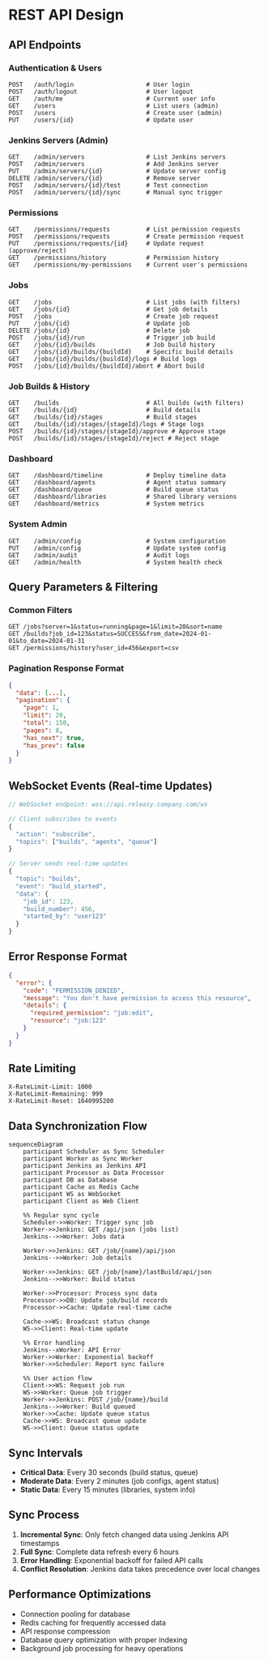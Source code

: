 # REST API Design

## API Endpoints

### Authentication & Users

```http
POST   /auth/login                    # User login
POST   /auth/logout                   # User logout
GET    /auth/me                       # Current user info
GET    /users                         # List users (admin)
POST   /users                         # Create user (admin)
PUT    /users/{id}                    # Update user
```

### Jenkins Servers (Admin)

```http
GET    /admin/servers                 # List Jenkins servers
POST   /admin/servers                 # Add Jenkins server
PUT    /admin/servers/{id}            # Update server config
DELETE /admin/servers/{id}            # Remove server
POST   /admin/servers/{id}/test       # Test connection
POST   /admin/servers/{id}/sync       # Manual sync trigger
```

### Permissions

```http
GET    /permissions/requests          # List permission requests
POST   /permissions/requests          # Create permission request
PUT    /permissions/requests/{id}     # Update request (approve/reject)
GET    /permissions/history           # Permission history
GET    /permissions/my-permissions    # Current user's permissions
```

### Jobs

```http
GET    /jobs                          # List jobs (with filters)
GET    /jobs/{id}                     # Get job details
POST   /jobs                          # Create job request
PUT    /jobs/{id}                     # Update job
DELETE /jobs/{id}                     # Delete job
POST   /jobs/{id}/run                 # Trigger job build
GET    /jobs/{id}/builds              # Job build history
GET    /jobs/{id}/builds/{buildId}    # Specific build details
GET    /jobs/{id}/builds/{buildId}/logs # Build logs
POST   /jobs/{id}/builds/{buildId}/abort # Abort build
```

### Job Builds & History

```http
GET    /builds                        # All builds (with filters)
GET    /builds/{id}                   # Build details
GET    /builds/{id}/stages            # Build stages
GET    /builds/{id}/stages/{stageId}/logs # Stage logs
POST   /builds/{id}/stages/{stageId}/approve # Approve stage
POST   /builds/{id}/stages/{stageId}/reject # Reject stage
```

### Dashboard

```http
GET    /dashboard/timeline            # Deploy timeline data
GET    /dashboard/agents              # Agent status summary
GET    /dashboard/queue               # Build queue status
GET    /dashboard/libraries           # Shared library versions
GET    /dashboard/metrics             # System metrics
```

### System Admin

```http
GET    /admin/config                  # System configuration
PUT    /admin/config                  # Update system config
GET    /admin/audit                   # Audit logs
GET    /admin/health                  # System health check
```

## Query Parameters & Filtering

### Common Filters

```http
GET /jobs?server=1&status=running&page=1&limit=20&sort=name
GET /builds?job_id=123&status=SUCCESS&from_date=2024-01-01&to_date=2024-01-31
GET /permissions/history?user_id=456&export=csv
```

### Pagination Response Format

```json
{
  "data": [...],
  "pagination": {
    "page": 1,
    "limit": 20,
    "total": 150,
    "pages": 8,
    "has_next": true,
    "has_prev": false
  }
}
```

## WebSocket Events (Real-time Updates)

```javascript
// WebSocket endpoint: wss://api.releasy.company.com/ws

// Client subscribes to events
{
  "action": "subscribe",
  "topics": ["builds", "agents", "queue"]
}

// Server sends real-time updates
{
  "topic": "builds",
  "event": "build_started",
  "data": {
    "job_id": 123,
    "build_number": 456,
    "started_by": "user123"
  }
}
```

## Error Response Format

```json
{
  "error": {
    "code": "PERMISSION_DENIED",
    "message": "You don't have permission to access this resource",
    "details": {
      "required_permission": "job:edit",
      "resource": "job:123"
    }
  }
}
```

## Rate Limiting

```http
X-RateLimit-Limit: 1000
X-RateLimit-Remaining: 999
X-RateLimit-Reset: 1640995200
```

## Data Synchronization Flow

```mermaid
sequenceDiagram
    participant Scheduler as Sync Scheduler
    participant Worker as Sync Worker
    participant Jenkins as Jenkins API
    participant Processor as Data Processor
    participant DB as Database
    participant Cache as Redis Cache
    participant WS as WebSocket
    participant Client as Web Client

    %% Regular sync cycle
    Scheduler->>Worker: Trigger sync job
    Worker->>Jenkins: GET /api/json (jobs list)
    Jenkins-->>Worker: Jobs data

    Worker->>Jenkins: GET /job/{name}/api/json
    Jenkins-->>Worker: Job details

    Worker->>Jenkins: GET /job/{name}/lastBuild/api/json
    Jenkins-->>Worker: Build status

    Worker->>Processor: Process sync data
    Processor->>DB: Update job/build records
    Processor->>Cache: Update real-time cache

    Cache->>WS: Broadcast status change
    WS->>Client: Real-time update

    %% Error handling
    Jenkins--xWorker: API Error
    Worker->>Worker: Exponential backoff
    Worker->>Scheduler: Report sync failure

    %% User action flow
    Client->>WS: Request job run
    WS->>Worker: Queue job trigger
    Worker->>Jenkins: POST /job/{name}/build
    Jenkins-->>Worker: Build queued
    Worker->>Cache: Update queue status
    Cache->>WS: Broadcast queue update
    WS->>Client: Queue status update
```

## Sync Intervals

- **Critical Data**: Every 30 seconds (build status, queue)
- **Moderate Data**: Every 2 minutes (job configs, agent status)
- **Static Data**: Every 15 minutes (libraries, system info)

## Sync Process

1. **Incremental Sync**: Only fetch changed data using Jenkins API timestamps
2. **Full Sync**: Complete data refresh every 6 hours
3. **Error Handling**: Exponential backoff for failed API calls
4. **Conflict Resolution**: Jenkins data takes precedence over local changes

## Performance Optimizations

- Connection pooling for database
- Redis caching for frequently accessed data
- API response compression
- Database query optimization with proper indexing
- Background job processing for heavy operations
